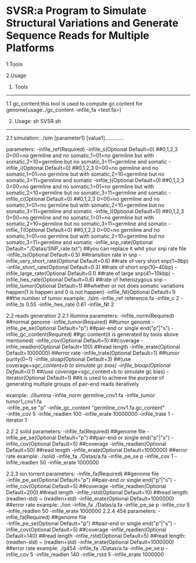 SVSR:a Program to Simulate Structural Variations and Generate Sequence Reads for Multiple Platforms
===================================================================================================


  1.Tools

  2.Usage


1. Tools
--------
1.1 gc_content:this tool is used to compute gc content for genome(usage:./gc_content -infile_fa <test.fa>)



2. Usage: sh SVSR.sh
--------------------


2.1 simulation: ./sim [parameter1] [value1].............

parameters:
	-infile_ref(Required)
        -infile_s(Optional Default=0)	##0,1,2,3  0=00=no germline and no somatic,1=01=no germline but with somatic,2=10=germline but no somatic,3=11=germline and somatic
        -infile_i(Optional Default=0)	##0,1,2,3  0=00=no germline and no somatic,1=01=no germline but with somatic,2=10=germline but no somatic,3=11=germline and somatic
        -infile_t(Optional Default=0)	##0,1,2,3  0=00=no germline and no somatic,1=01=no germline but with somatic,2=10=germline but no somatic,3=11=germline and somatic
        -infile_c(Optional Default=0)	##0,1,2,3  0=00=no germline and no somatic,1=01=no germline but with somatic,2=10=germline but no somatic,3=11=germline and somatic
        -infile_I(Optional Default=0)	##0,1,2,3  0=00=no germline and no somatic,1=01=no germline but with somatic,2=10=germline but no somatic,3=11=germline and somatic
        -infile_T(Optional Default=0)	##0,1,2,3  0=00=no germline and no somatic,1=01=no germline but with somatic,2=10=germline but no somatic,3=11=germline and somatic
        -infile_snp_rate(Optional Default="./Datas/SNP_rate.txt")	##you can replace it whit your snp rate file
        -infile_ts(Optional Default=0.5)				##transition rate in snp
        -infile_very_short_rate(Optional Default=0.6)			##rate of very short snp(1~9bp)
        -infile_short_rate(Optional Default=0.3)			##rate of short snp(10~40bp)
        -infile_large_rate(Optional Default=0.1)			##rate of large snp(41~10kbp)
        -infile_hes_rate(Optional Default=0.6)				##rate of heterozygous snp
        -infile_tumor(Optional Default=1)				##whether or not does somatic variations happen(1 is happen and 0 is not happen)
        -infile_Nt(Optional Default=1)					##the number of tumor
example:
	./sim -infile_ref reference.fa -infile_c 2 -infile_ts 0.55 -infile_hes_rate 0.61 -infile_Nt 2

2.2 reads generation
2.2.1 illumina
parameters:
	-infile_norm(Required)		##normal genome
	-infile_tumor(Required)		##tumor genome
	-infile_pe_se(Optional Default="p")	##pair-end or single end("p"|"s")
	-infile_gc_content(Required)		##gc content(it is generated by tools above mentioned)
	-infile_cov(Optional Default=5)		##coverage
	-infile_readlen(Optional Default=100)	##read length
	-infile_erate(Optional Default=1000000)	##error rate
	-infile_trate(Optional Default=1)	##tumor purity(0~1)
	-infile_sloap(Optional Default=3)	##(use coverage=s*gc_content+b to simulate gc bias)
	-infile_bloap(Optional Default=0.1)	##(use coverage=s*gc_content+b to simulate gc bias)
	-iterator(Optional Default=1)		##it is used to achieve the purpose of generating multiple groups of pair-end reads iteratively

example: 
	./illumina -infile_norm germline_cnv1.fa -infile_tumor tumor1_cnv1.fa \
	-infile_pe_se "p" -infile_gc_content "germline_cnv1.fa.gc_content" \
	-infile_cov  5 -infile_readlen 100 -infile_erate 10000000 -infile_trate 1 -iterator 1

2.2.2 solid
parameters:
	-infile_fa(Required)	##genome file
	-infile_pe_se(Optional Default="p")	##pair-end or single end("p"|"s")
	-infile_cov(Optional Default=5)		##coverage
	-infile_readlen(Optional Default=50)	##read length
	-infile_erate(Optional Default=1000000) ##error rate
example:
	./solid -infile_fa ./Datas/a.fa -infile_pe_se p -infile_cov 1 -infile_readlen 50 -infile_erate 1000000
	
2.2.3 ion torrent
parameters:
	-infile_fa(Required)	##genome file	
	-infile_pe_se(Optional Default="p")	##pair-end or single end("p"|"s")
	-infile_cov(Optional Default=5)		##coverage
	-infile_readlen(Optional Default=200)	##read length
	-infile_rstd(Optional Default=10)	##read length:(readlen-std) ~ (readlen+std)
	-infile_erate(Optional Default=1000000) ##error rate
example:
	./ion -infile_fa ./Datas/a.fa -infile_pe_se p -infile_cov 5 -infile_readlen 50 -infile_erate 1000000
2.2.4 454
parameters:
	-infile_fa(Required)	##genome file	
	-infile_pe_se(Optional Default="p")	##pair-end or single end("p"|"s")
	-infile_cov(Optional Default=5)		##coverage
	-infile_readlen(Optional Default=140)	##read length
	-infile_rstd(Optional Default=5)	##read length:(readlen-std) ~ (readlen+std)
	-infile_erate(Optional Default=1000000) ##error rate
example:
	./g454 -infile_fa ./Datas/a.fa -infile_pe_se p -infile_cov 5 -infile_readlen 140 -infile_rstd 5 -infile_erate 1000000
    

